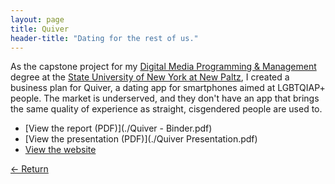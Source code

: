 ```yaml
---
layout: page
title: Quiver
header-title: "Dating for the rest of us."
---
```


As the capstone project for my [Digital Media Programming & Management](http://www.newpaltz.edu/ugc/las/comm_media/major_dmprog-mgmt.html) degree at the [State University of New York at New Paltz](http://newpaltz.edu/), I created a business plan for Quiver, a dating app for smartphones aimed at LGBTQIAP+ people. The market is underserved, and they don't have an app that brings the same quality of experience as straight, cisgendered people are used to.

- [View the report (PDF)](./Quiver - Binder.pdf)
- [View the presentation (PDF)](./Quiver Presentation.pdf)
- [View the website](http://wonaldson.github.io/quiver/)

[&larr; Return](../)
